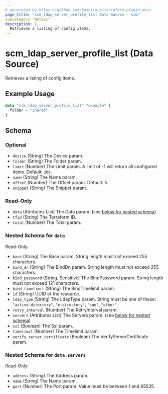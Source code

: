 ```yaml
---
# generated by https://github.com/hashicorp/terraform-plugin-docs
page_title: "scm_ldap_server_profile_list Data Source - scm"
subcategory "NetSec"
description: |-
  Retrieves a listing of config items.
---
```


# scm_ldap_server_profile_list (Data Source)

Retrieves a listing of config items.

## Example Usage

```terraform
data "scm_ldap_server_profile_list" "example" {
  folder = "Shared"
}
```

<!-- schema generated by tfplugindocs -->
## Schema

### Optional

- `device` (String) The Device param.
- `folder` (String) The Folder param.
- `limit` (Number) The Limit param. A limit of -1 will return all configured items. Default: `200`.
- `name` (String) The Name param.
- `offset` (Number) The Offset param. Default: `0`.
- `snippet` (String) The Snippet param.

### Read-Only

- `data` (Attributes List) The Data param. (see [below for nested schema](#nestedatt--data))
- `tfid` (String) The Terraform ID.
- `total` (Number) The Total param.

<a id="nestedatt--data"></a>
### Nested Schema for `data`

Read-Only:

- `base` (String) The Base param. String length must not exceed 255 characters.
- `bind_dn` (String) The BindDn param. String length must not exceed 255 characters.
- `bind_password` (String, Sensitive) The BindPassword param. String length must not exceed 121 characters.
- `bind_timelimit` (String) The BindTimelimit param.
- `id` (String) UUID of the resource.
- `ldap_type` (String) The LdapType param. String must be one of these: `"active-directory"`, `"e-directory"`, `"sun"`, `"other"`.
- `retry_interval` (Number) The RetryInterval param.
- `servers` (Attributes List) The Servers param. (see [below for nested schema](#nestedatt--data--servers))
- `ssl` (Boolean) The Ssl param.
- `timelimit` (Number) The Timelimit param.
- `verify_server_certificate` (Boolean) The VerifyServerCertificate param.

<a id="nestedatt--data--servers"></a>
### Nested Schema for `data.servers`

Read-Only:

- `address` (String) The Address param.
- `name` (String) The Name param.
- `port` (Number) The Port param. Value must be between 1 and 65535.
